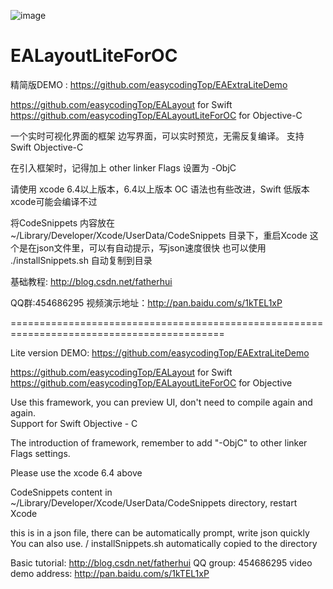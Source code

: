 ![image](https://github.com/easycodingTop/EALayoutLiteForOC/raw/master/README.gif)
# EALayoutLiteForOC

精简版DEMO :  https://github.com/easycodingTop/EAExtraLiteDemo

https://github.com/easycodingTop/EALayout    for Swift
https://github.com/easycodingTop/EALayoutLiteForOC   for Objective-C

一个实时可视化界面的框架 边写界面，可以实时预览，无需反复编译。 支持 Swift Objective-C

在引入框架时，记得加上  other linker Flags 设置为  -ObjC

请使用  xcode 6.4以上版本，6.4以上版本 OC 语法也有些改进，Swift  低版本xcode可能会编译不过

将CodeSnippets 内容放在 ~/Library/Developer/Xcode/UserData/CodeSnippets 目录下，重启Xcode 这个是在json文件里，可以有自动提示，写json速度很快
也可以使用 ./installSnippets.sh 自动复制到目录

基础教程: http://blog.csdn.net/fatherhui

QQ群:454686295 
视频演示地址：http://pan.baidu.com/s/1kTEL1xP

===========================================================================================

Lite version DEMO: https://github.com/easycodingTop/EAExtraLiteDemo

https://github.com/easycodingTop/EALayout   for Swift
https://github.com/easycodingTop/EALayoutLiteForOC  for Objective 

Use this framework, you can preview UI, don't need to compile again and again.     
Support for Swift Objective - C 

The introduction of framework, remember to add "-ObjC" to other linker Flags settings.

Please use the xcode 6.4 above

CodeSnippets content in ~/Library/Developer/Xcode/UserData/CodeSnippets directory, restart Xcode

this is in a json file, there can be automatically prompt, write json quickly 
You can also use. / installSnippets.sh automatically copied to the directory

Basic tutorial: http://blog.csdn.net/fatherhui
QQ group: 454686295 
video demo address: http://pan.baidu.com/s/1kTEL1xP
